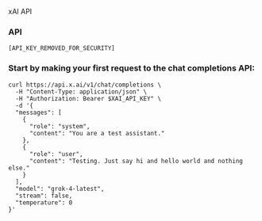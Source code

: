 xAI API

### API
```
[API_KEY_REMOVED_FOR_SECURITY]
```

### Start by making your first request to the chat completions API:

```
curl https://api.x.ai/v1/chat/completions \
  -H "Content-Type: application/json" \
  -H "Authorization: Bearer $XAI_API_KEY" \
  -d '{
  "messages": [
    {
      "role": "system",
      "content": "You are a test assistant."
    },
    {
      "role": "user",
      "content": "Testing. Just say hi and hello world and nothing else."
    }
  ],
  "model": "grok-4-latest",
  "stream": false,
  "temperature": 0
}'
```